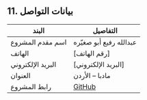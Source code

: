 ## 11. بيانات التواصل

| البند | التفاصيل |
| --- | --- |
| اسم مقدم المشروع | عبدالله رفيع أبو صغيّره |
| الهاتف | ‎[رقم الهاتف]‎ |
| البريد الإلكتروني | ‎[البريد الإلكتروني]‎ |
| العنوان | مادبا – الأردن |
| رابط المشروع | [GitHub](https://github.com/Abdoocoder/madaba-women-market) |
